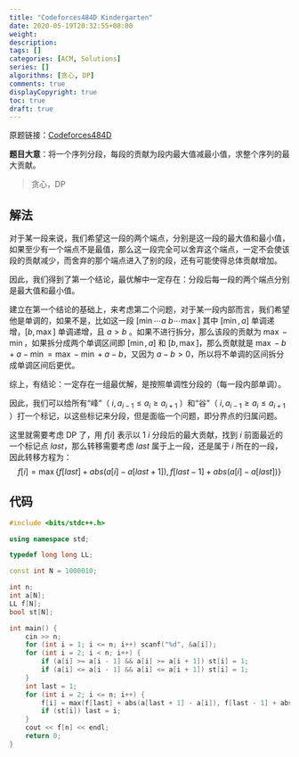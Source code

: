 ```yaml
---
title: "Codeforces484D Kindergarten"
date: 2020-05-19T20:32:55+08:00
weight: 
description:
tags: []
categories: [ACM, Solutions]
series: []
algorithms: [贪心, DP]
comments: true
displayCopyright: true
toc: true
draft: true
---
```


原题链接：[Codeforces484D](https://codeforces.com/problemset/problem/484/D)

<!--more-->

**题目大意**：将一个序列分段，每段的贡献为段内最大值减最小值，求整个序列的最大贡献。

> 贪心，DP

## 解法

对于某一段来说，我们希望这一段的两个端点，分别是这一段的最大值和最小值，如果至少有一个端点不是最值，那么这一段完全可以舍弃这个端点，一定不会使该段的贡献减少，而舍弃的那个端点进入了别的段，还有可能使得总体贡献增加。

因此，我们得到了第一个结论，最优解中一定存在：分段后每一段的两个端点分别是最大值和最小值。

建立在第一个结论的基础上，来考虑第二个问题，对于某一段内部而言，我们希望他是单调的，如果不是，比如这一段 $[\min\cdots a\ b\cdots \max]$ 其中 $[\min, a]$ 单调递增，$[b,\max]$ 单调递增，且 $a>b$ 。如果不进行拆分，那么该段的贡献为 $\max-\min$，如果拆分成两个单调区间即 $[\min,a]$ 和 $[b,\max]$，那么贡献就是 $\max-b+a-\min=\max-\min+a-b$，又因为 $a-b>0$，所以将不单调的区间拆分成单调区间后更优。

综上，有结论：一定存在一组最优解，是按照单调性分段的（每一段内部单调）。

因此，我们可以给所有“峰”（ $i, a_{i-1}\le a_i\ge a_{i+1}$ ）和“谷”（ $i, a_{i-1}\ge a_i\le a_{i+1}$ ）打一个标记，以这些标记来分段，但是面临一个问题，即分界点的归属问题。

这里就需要考虑 DP 了，用 $f[i]$ 表示以 $1\text{~}i$ 分段后的最大贡献，找到 $i$ 前面最近的一个标记点 $last$，那么转移需要考虑 $last$ 属于上一段，还是属于 $i$ 所在的一段，因此转移方程为：
$$
f[i]=\max\lbrace f[last]+abs(a[i]-a[last+1]),f[last-1]+abs(a[i]-a[last])\rbrace
$$

## 代码

```cpp
#include <bits/stdc++.h>

using namespace std;

typedef long long LL;

const int N = 1000010;

int n;
int a[N];
LL f[N];
bool st[N];

int main() {
    cin >> n;
    for (int i = 1; i <= n; i++) scanf("%d", &a[i]);
    for (int i = 2; i < n; i++) {
        if (a[i] >= a[i - 1] && a[i] >= a[i + 1]) st[i] = 1;
        if (a[i] <= a[i - 1] && a[i] <= a[i + 1]) st[i] = 1;
    }
    int last = 1;
    for (int i = 2; i <= n; i++) {
        f[i] = max(f[last] + abs(a[last + 1] - a[i]), f[last - 1] + abs(a[last] - a[i]));
        if (st[i]) last = i;
    }
    cout << f[n] << endl;
    return 0;
}
```
